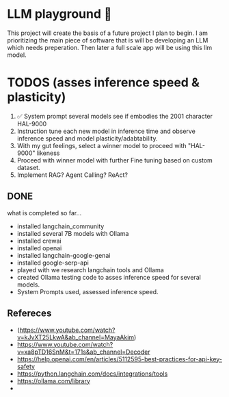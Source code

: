 # LLM playground 🛝
This project will create the basis of a future project I plan to begin. I am prioritizing the main piece of software that is will be developing an LLM which needs preperation. Then later a full scale app will be using this llm model.

# TODOS (asses inference speed & plasticity)
1. ✅ System prompt several models see if embodies the 2001 character HAL-9000
2. Instruction tune each new model in inference time and observe inference speed and model plasticity/adabtability.
3. With my gut feelings, select a winner model to proceed with "HAL-9000" likeness
4. Proceed with winner model with further Fine tuning based on custom dataset.
5. Implement RAG? Agent Calling? ReAct?

## DONE

what is completed so far...
* installed langchain_community
* installed several 7B models with Ollama
* installed crewai
* installed openai
* installed langchain-google-genai
* installed google-serp-api
* played with we research langchain tools and Ollama
* created Ollama testing code to asses inference speed for several models.
* System Prompts used, assessed inference speed.

## Refereces

* (<https://www.youtube.com/watch?v=kJvXT25LkwA&ab_channel=MayaAkim>)
* <https://www.youtube.com/watch?v=xa8pTD16SnM&t=171s&ab_channel=Decoder>
* <https://help.openai.com/en/articles/5112595-best-practices-for-api-key-safety>
* <https://python.langchain.com/docs/integrations/tools>
* <https://ollama.com/library>
* 
